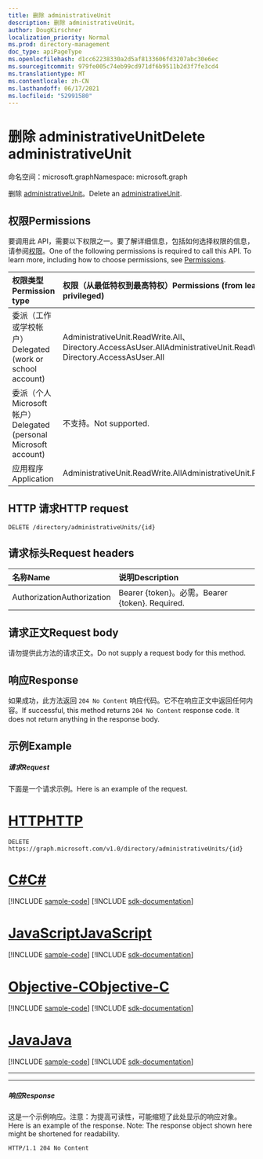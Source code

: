 ```yaml
---
title: 删除 administrativeUnit
description: 删除 administrativeUnit。
author: DougKirschner
localization_priority: Normal
ms.prod: directory-management
doc_type: apiPageType
ms.openlocfilehash: d1cc62238330a2d5af8133606fd3207abc30e6ec
ms.sourcegitcommit: 979fe005c74eb99cd971df6b9511b2d3f7fe3cd4
ms.translationtype: MT
ms.contentlocale: zh-CN
ms.lasthandoff: 06/17/2021
ms.locfileid: "52991580"
---
```

# <a name="delete-administrativeunit"></a><span data-ttu-id="230a9-103">删除 administrativeUnit</span><span class="sxs-lookup"><span data-stu-id="230a9-103">Delete administrativeUnit</span></span>

<span data-ttu-id="230a9-104">命名空间：microsoft.graph</span><span class="sxs-lookup"><span data-stu-id="230a9-104">Namespace: microsoft.graph</span></span>

<span data-ttu-id="230a9-105">删除 [administrativeUnit](../resources/administrativeunit.md)。</span><span class="sxs-lookup"><span data-stu-id="230a9-105">Delete an [administrativeUnit](../resources/administrativeunit.md).</span></span>

## <a name="permissions"></a><span data-ttu-id="230a9-106">权限</span><span class="sxs-lookup"><span data-stu-id="230a9-106">Permissions</span></span>
<span data-ttu-id="230a9-p101">要调用此 API，需要以下权限之一。要了解详细信息，包括如何选择权限的信息，请参阅[权限](/graph/permissions-reference)。</span><span class="sxs-lookup"><span data-stu-id="230a9-p101">One of the following permissions is required to call this API. To learn more, including how to choose permissions, see [Permissions](/graph/permissions-reference).</span></span>


|<span data-ttu-id="230a9-109">权限类型</span><span class="sxs-lookup"><span data-stu-id="230a9-109">Permission type</span></span>      | <span data-ttu-id="230a9-110">权限（从最低特权到最高特权）</span><span class="sxs-lookup"><span data-stu-id="230a9-110">Permissions (from least to most privileged)</span></span>              |
|:--------------------|:---------------------------------------------------------|
|<span data-ttu-id="230a9-111">委派（工作或学校帐户）</span><span class="sxs-lookup"><span data-stu-id="230a9-111">Delegated (work or school account)</span></span> | <span data-ttu-id="230a9-112">AdministrativeUnit.ReadWrite.All、Directory.AccessAsUser.All</span><span class="sxs-lookup"><span data-stu-id="230a9-112">AdministrativeUnit.ReadWrite.All, Directory.AccessAsUser.All</span></span>    |
|<span data-ttu-id="230a9-113">委派（个人 Microsoft 帐户）</span><span class="sxs-lookup"><span data-stu-id="230a9-113">Delegated (personal Microsoft account)</span></span> | <span data-ttu-id="230a9-114">不支持。</span><span class="sxs-lookup"><span data-stu-id="230a9-114">Not supported.</span></span>    |
|<span data-ttu-id="230a9-115">应用程序</span><span class="sxs-lookup"><span data-stu-id="230a9-115">Application</span></span> | <span data-ttu-id="230a9-116">AdministrativeUnit.ReadWrite.All</span><span class="sxs-lookup"><span data-stu-id="230a9-116">AdministrativeUnit.ReadWrite.All</span></span> |

## <a name="http-request"></a><span data-ttu-id="230a9-117">HTTP 请求</span><span class="sxs-lookup"><span data-stu-id="230a9-117">HTTP request</span></span>
<!-- { "blockType": "ignored" } -->
```http
DELETE /directory/administrativeUnits/{id}

```
## <a name="request-headers"></a><span data-ttu-id="230a9-118">请求标头</span><span class="sxs-lookup"><span data-stu-id="230a9-118">Request headers</span></span>
| <span data-ttu-id="230a9-119">名称</span><span class="sxs-lookup"><span data-stu-id="230a9-119">Name</span></span>       | <span data-ttu-id="230a9-120">说明</span><span class="sxs-lookup"><span data-stu-id="230a9-120">Description</span></span>|
|:---------------|:----------|
| <span data-ttu-id="230a9-121">Authorization</span><span class="sxs-lookup"><span data-stu-id="230a9-121">Authorization</span></span>  | <span data-ttu-id="230a9-p102">Bearer {token}。必需。</span><span class="sxs-lookup"><span data-stu-id="230a9-p102">Bearer {token}. Required.</span></span> |

## <a name="request-body"></a><span data-ttu-id="230a9-124">请求正文</span><span class="sxs-lookup"><span data-stu-id="230a9-124">Request body</span></span>
<span data-ttu-id="230a9-125">请勿提供此方法的请求正文。</span><span class="sxs-lookup"><span data-stu-id="230a9-125">Do not supply a request body for this method.</span></span>

## <a name="response"></a><span data-ttu-id="230a9-126">响应</span><span class="sxs-lookup"><span data-stu-id="230a9-126">Response</span></span>

<span data-ttu-id="230a9-p103">如果成功，此方法返回 `204 No Content` 响应代码。它不在响应正文中返回任何内容。</span><span class="sxs-lookup"><span data-stu-id="230a9-p103">If successful, this method returns `204 No Content` response code. It does not return anything in the response body.</span></span>

## <a name="example"></a><span data-ttu-id="230a9-129">示例</span><span class="sxs-lookup"><span data-stu-id="230a9-129">Example</span></span>
##### <a name="request"></a><span data-ttu-id="230a9-130">请求</span><span class="sxs-lookup"><span data-stu-id="230a9-130">Request</span></span>
<span data-ttu-id="230a9-131">下面是一个请求示例。</span><span class="sxs-lookup"><span data-stu-id="230a9-131">Here is an example of the request.</span></span>


# <a name="http"></a>[<span data-ttu-id="230a9-132">HTTP</span><span class="sxs-lookup"><span data-stu-id="230a9-132">HTTP</span></span>](#tab/http)
<!-- {
  "blockType": "request",
  "name": "delete_administrativeunit"
}-->
```http
DELETE https://graph.microsoft.com/v1.0/directory/administrativeUnits/{id}
```
# <a name="c"></a>[<span data-ttu-id="230a9-133">C#</span><span class="sxs-lookup"><span data-stu-id="230a9-133">C#</span></span>](#tab/csharp)
[!INCLUDE [sample-code](../includes/snippets/csharp/delete-administrativeunit-csharp-snippets.md)]
[!INCLUDE [sdk-documentation](../includes/snippets/snippets-sdk-documentation-link.md)]

# <a name="javascript"></a>[<span data-ttu-id="230a9-134">JavaScript</span><span class="sxs-lookup"><span data-stu-id="230a9-134">JavaScript</span></span>](#tab/javascript)
[!INCLUDE [sample-code](../includes/snippets/javascript/delete-administrativeunit-javascript-snippets.md)]
[!INCLUDE [sdk-documentation](../includes/snippets/snippets-sdk-documentation-link.md)]

# <a name="objective-c"></a>[<span data-ttu-id="230a9-135">Objective-C</span><span class="sxs-lookup"><span data-stu-id="230a9-135">Objective-C</span></span>](#tab/objc)
[!INCLUDE [sample-code](../includes/snippets/objc/delete-administrativeunit-objc-snippets.md)]
[!INCLUDE [sdk-documentation](../includes/snippets/snippets-sdk-documentation-link.md)]

# <a name="java"></a>[<span data-ttu-id="230a9-136">Java</span><span class="sxs-lookup"><span data-stu-id="230a9-136">Java</span></span>](#tab/java)
[!INCLUDE [sample-code](../includes/snippets/java/delete-administrativeunit-java-snippets.md)]
[!INCLUDE [sdk-documentation](../includes/snippets/snippets-sdk-documentation-link.md)]

---


---

##### <a name="response"></a><span data-ttu-id="230a9-137">响应</span><span class="sxs-lookup"><span data-stu-id="230a9-137">Response</span></span>
<span data-ttu-id="230a9-p104">这是一个示例响应。注意：为提高可读性，可能缩短了此处显示的响应对象。</span><span class="sxs-lookup"><span data-stu-id="230a9-p104">Here is an example of the response. Note: The response object shown here might be shortened for readability.</span></span>
<!-- {
  "blockType": "response",
  "truncated": true
} -->
```http
HTTP/1.1 204 No Content
```

<!-- uuid: 8fcb5dbc-d5aa-4681-8e31-b001d5168d79
2015-10-25 14:57:30 UTC -->
<!--
{
  "type": "#page.annotation",
  "description": "Delete administrativeUnit",
  "keywords": "",
  "section": "documentation",
  "tocPath": "",
  "suppressions": [
  ]
}
-->
